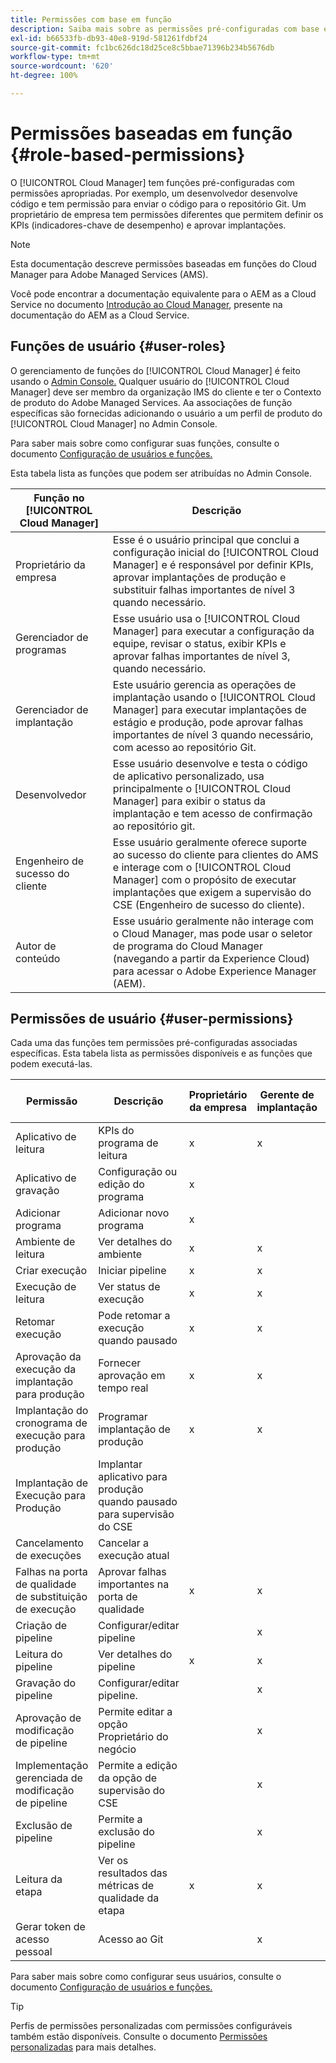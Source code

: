 ```yaml
---
title: Permissões com base em função
description: Saiba mais sobre as permissões pré-configuradas com base em funções do Cloud Manager para gerenciar o acesso aos recursos da nuvem.
exl-id: b66533fb-db93-40e8-919d-581261fdbf24
source-git-commit: fc1bc626dc18d25ce8c5bbae71396b234b5676db
workflow-type: tm+mt
source-wordcount: '620'
ht-degree: 100%

---
```



# Permissões baseadas em função {#role-based-permissions}

O [!UICONTROL Cloud Manager] tem funções pré-configuradas com permissões apropriadas. Por exemplo, um desenvolvedor desenvolve código e tem permissão para enviar o código para o repositório Git. Um proprietário de empresa tem permissões diferentes que permitem definir os KPIs (indicadores-chave de desempenho) e aprovar implantações.

>[!NOTE]
>
>Esta documentação descreve permissões baseadas em funções do Cloud Manager para Adobe Managed Services (AMS).
>
>Você pode encontrar a documentação equivalente para o AEM as a Cloud Service no documento [Introdução ao Cloud Manager](https://experienceleague.adobe.com/docs/experience-manager-cloud-service/content/onboarding/concepts/cloud-manager-introduction.html?lang=pt-BR#role-based-permissions), presente na documentação do AEM as a Cloud Service.

## Funções de usuário {#user-roles}

O gerenciamento de funções do [!UICONTROL Cloud Manager] é feito usando o [Admin Console.](https://helpx.adobe.com/br/enterprise/using/admin-console.html) Qualquer usuário do [!UICONTROL Cloud Manager] deve ser membro da organização IMS do cliente e ter o Contexto de produto do Adobe Managed Services. Aa associações de função específicas são fornecidas adicionando o usuário a um perfil de produto do [!UICONTROL Cloud Manager] no Admin Console.

Para saber mais sobre como configurar suas funções, consulte o documento [Configuração de usuários e funções.](/help/requirements/users-and-roles.md)

Esta tabela lista as funções que podem ser atribuídas no Admin Console.

| Função no [!UICONTROL Cloud Manager] | Descrição |
|---|---|
| Proprietário da empresa | Esse é o usuário principal que conclui a configuração inicial do [!UICONTROL Cloud Manager] e é responsável por definir KPIs, aprovar implantações de produção e substituir falhas importantes de nível 3 quando necessário. |
| Gerenciador de programas | Esse usuário usa o [!UICONTROL Cloud Manager] para executar a configuração da equipe, revisar o status, exibir KPIs e aprovar falhas importantes de nível 3, quando necessário. |
| Gerenciador de implantação | Este usuário gerencia as operações de implantação usando o [!UICONTROL Cloud Manager] para executar implantações de estágio e produção, pode aprovar falhas importantes de nível 3 quando necessário, com acesso ao repositório Git. |
| Desenvolvedor | Esse usuário desenvolve e testa o código de aplicativo personalizado, usa principalmente o [!UICONTROL Cloud Manager] para exibir o status da implantação e tem acesso de confirmação ao repositório git. |
| Engenheiro de sucesso do cliente | Esse usuário geralmente oferece suporte ao sucesso do cliente para clientes do AMS e interage com o [!UICONTROL Cloud Manager] com o propósito de executar implantações que exigem a supervisão do CSE (Engenheiro de sucesso do cliente). |
| Autor de conteúdo | Esse usuário geralmente não interage com o Cloud Manager, mas pode usar o seletor de programa do Cloud Manager (navegando a partir da Experience Cloud) para acessar o Adobe Experience Manager (AEM). |

## Permissões de usuário {#user-permissions}

Cada uma das funções tem permissões pré-configuradas associadas específicas. Esta tabela lista as permissões disponíveis e as funções que podem executá-las.


| Permissão | Descrição | Proprietário da empresa | Gerente de implantação | Gerente de programas | Desenvolvedor | CSE |
|--- |--- |--- |--- |--- |--- |--- |
| Aplicativo de leitura | KPIs do programa de leitura | x | x | x | x | x |
| Aplicativo de gravação | Configuração ou edição do programa | x |  |  |  |  |
| Adicionar programa | Adicionar novo programa | x |  |  |  |  |
| Ambiente de leitura | Ver detalhes do ambiente | x | x | x | x | x |
| Criar execução | Iniciar pipeline | x | x | x |  |  |
| Execução de leitura | Ver status de execução | x | x | x | x | x |
| Retomar execução | Pode retomar a execução quando pausado | x | x | x |  | x |
| Aprovação da execução da implantação para produção | Fornecer aprovação em tempo real | x | x | x |  |  |
| Implantação do cronograma de execução para produção | Programar implantação de produção | x | x | x |  | x |
| Implantação de Execução para Produção | Implantar aplicativo para produção quando pausado para supervisão do CSE |  |  |  |  | x |
| Cancelamento de execuções | Cancelar a execução atual |  |  | x |  |  |
| Falhas na porta de qualidade de substituição de execução | Aprovar falhas importantes na porta de qualidade | x | x | x |  |  |
| Criação de pipeline | Configurar/editar pipeline |  | x |  |  |  |
| Leitura do pipeline | Ver detalhes do pipeline | x | x | x | x | x |
| Gravação do pipeline | Configurar/editar pipeline. |  | x |  |  |  |
| Aprovação de modificação de pipeline | Permite editar a opção Proprietário do negócio |  | x |  |  |  |
| Implementação gerenciada de modificação de pipeline | Permite a edição da opção de supervisão do CSE |  | x |  |  |  |
| Exclusão de pipeline | Permite a exclusão do pipeline |  | x |  |  |  |
| Leitura da etapa | Ver os resultados das métricas de qualidade da etapa | x | x | x | x | x |
| Gerar token de acesso pessoal | Acesso ao Git |  | x |  | x |  |

Para saber mais sobre como configurar seus usuários, consulte o documento [Configuração de usuários e funções.](/help/requirements/users-and-roles.md)

>[!TIP]
>
>Perfis de permissões personalizadas com permissões configuráveis também estão disponíveis. Consulte o documento [Permissões personalizadas](/help/using/custom-permissions.md) para mais detalhes.
